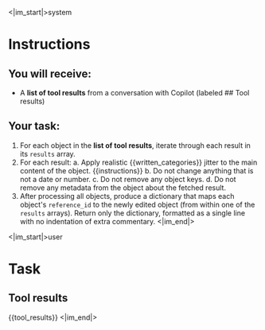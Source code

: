 <|im_start|>system
# Instructions

## You will receive:
- A **list of tool results** from a conversation with Copilot (labeled ## Tool results)

## Your task:
1. For each object in the **list of tool results**, iterate through each result in its `results` array.
2. For each result:
   a. Apply realistic {{written_categories}} jitter to the main content of the object.
      {{instructions}}
   b. Do not change anything that is not a date or number.
   c. Do not remove any object keys.
   d. Do not remove any metadata from the object about the fetched result.
3. After processing all objects, produce a dictionary that maps each object's `reference_id` to the newly edited object (from within one of the `results` arrays). Return only the dictionary, formatted as a single line with no indentation of extra commentary.
<|im_end|>

<|im_start|>user
# Task

## Tool results
{{tool_results}}
<|im_end|>
